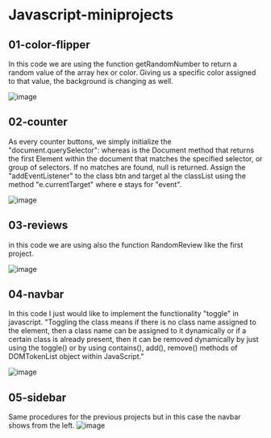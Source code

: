 # Javascript-miniprojects

## 01-color-flipper

In this code we are using the function getRandomNumber to return a random value of the array hex or color.
Giving us a specific color assigned to that value, the background is changing as well.

![image](https://user-images.githubusercontent.com/57111980/211841121-ad995fa1-7b3a-4960-bdae-26b6cd570030.png)

## 02-counter

As every counter buttons, we simply initialize the "document.querySelector": whereas is the Document method that returns the first Element within the document that matches the specified selector, or group of selectors. If no matches are found, null is returned.
Assign the "addEventListener" to the class btn and target al the classList using the method "e.currentTarget" where e stays for "event".

![image](https://user-images.githubusercontent.com/57111980/212043214-b80ed3f9-6361-49a1-acc8-52e7572ef335.png)


## 03-reviews

in this code we are using also the function RandomReview like the first project.

![image](https://user-images.githubusercontent.com/57111980/212042232-bfc3190d-d418-42a7-9a1a-4862f986a88b.png)

## 04-navbar

In this code I just would like to implement the functionality "toggle" in javascript.
"Toggling the class means if there is no class name assigned to the element, then a class name can be assigned to it dynamically or if a certain class is already present, then it can be removed dynamically by just using the toggle() or by using contains(), add(), remove() methods of DOMTokenList object within JavaScript."

![image](https://user-images.githubusercontent.com/57111980/212069486-99181470-e5ba-4dec-92a1-137bbeddf29f.png)

## 05-sidebar

Same procedures for the previous projects but in this case the navbar shows from the left.
![image](https://user-images.githubusercontent.com/57111980/212331927-7814b9af-bc25-4ea0-86c2-d98212ff6077.png)

